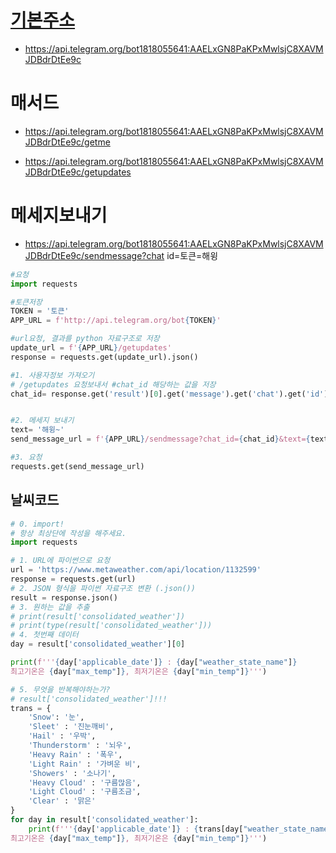 

# <u>기본주소</u>

* https://api.telegram.org/bot1818055641:AAELxGN8PaKPxMwlsjC8XAVMJDBdrDtEe9c

# 매서드

* https://api.telegram.org/bot1818055641:AAELxGN8PaKPxMwlsjC8XAVMJDBdrDtEe9c/getme

* https://api.telegram.org/bot1818055641:AAELxGN8PaKPxMwlsjC8XAVMJDBdrDtEe9c/getupdates

# 메세지보내기

* https://api.telegram.org/bot1818055641:AAELxGN8PaKPxMwlsjC8XAVMJDBdrDtEe9c/sendmessage?chat id=토큰=해윙



```python
#요청
import requests

#토큰저장
TOKEN = '토큰'
APP_URL = f'http://api.telegram.org/bot{TOKEN}' 

#url요청, 결과를 python 자료구조로 저장
update_url = f'{APP_URL}/getupdates'
response = requests.get(update_url).json()

#1. 사용자정보 가져오기
# /getupdates 요청보내서 #chat_id 해당하는 값을 저장
chat_id= response.get('result')[0].get('message').get('chat').get('id')


#2. 메세지 보내기
text= '해윙~'
send_message_url = f'{APP_URL}/sendmessage?chat_id={chat_id}&text={text}'

#3. 요청
requests.get(send_message_url)

```



## 날씨코드



```python
# 0. import!
# 항상 최상단에 작성을 해주세요.
import requests

# 1. URL에 파이썬으로 요청
url = 'https://www.metaweather.com/api/location/1132599'
response = requests.get(url)
# 2. JSON 형식을 파이썬 자료구조 변환 (.json())
result = response.json()
# 3. 원하는 값을 추출
# print(result['consolidated_weather'])
# print(type(result['consolidated_weather']))
# 4. 첫번째 데이터
day = result['consolidated_weather'][0]

print(f'''{day['applicable_date']} : {day["weather_state_name"]}
최고기온은 {day["max_temp"]}, 최저기온은 {day["min_temp"]}''')

# 5. 무엇을 반복해야하는가?
# result['consolidated_weather']!!!
trans = {
    'Snow': '눈',
    'Sleet' : '진눈깨비',
    'Hail' : '우박',
    'Thunderstorm' : '뇌우',
    'Heavy Rain' : '폭우',
    'Light Rain' : '가벼운 비',
    'Showers' : '소나기',
    'Heavy Cloud' : '구름많음',
    'Light Cloud' : '구름조금',
    'Clear' : '맑은'
}
for day in result['consolidated_weather']:
    print(f'''{day['applicable_date']} : {trans[day["weather_state_name"]]}
최고기온은 {day["max_temp"]}, 최저기온은 {day["min_temp"]}''')
```

